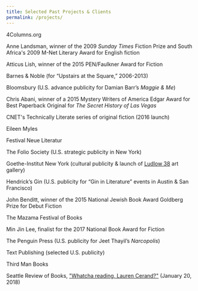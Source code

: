 ```yaml
---
title: Selected Past Projects & Clients
permalink: /projects/
---
```



4Columns.org

Anne Landsman, winner of the 2009 *Sunday Times* Fiction Prize and South Africa's 2009 M-Net Literary Award for English fiction

Atticus Lish, winner of the 2015 PEN/Faulkner Award for Fiction

Barnes & Noble (for “Upstairs at the Square,” 2006-2013)

Bloomsbury (U.S. advance publicity for Damian Barr’s *Maggie & Me*)

Chris Abani, winner of a 2015 Mystery Writers of America Edgar Award for Best Paperback Original for *The Secret History of Las Vegas*

CNET's Technically Literate series of original fiction (2016 launch)

Eileen Myles

Festival Neue Literatur&nbsp;

The Folio Society (U.S. strategic publicity in New York)

Goethe-Institut New York (cultural publicity & launch of [Ludlow 38](https://maps.google.com/?q=Ludlow+38&amp;entry=gmail&amp;source=g) art gallery)

Hendrick’s Gin (U.S. publicity for “Gin in Literature” events in Austin & San Francisco)

John Benditt, winner of the 2015 National Jewish Book Award Goldberg Prize for Debut Fiction

The Mazama Festival of Books

Min Jin Lee, finalist for the 2017 National Book Award for Fiction

The Penguin Press (U.S. publicity for Jeet Thayil’s *Narcopolis*)

Text Publishing (selected U.S. publicity)

Third Man Books

Seattle Review of Books, ["Whatcha reading, Lauren Cerand?"](http://www.seattlereviewofbooks.com/notes/2018/01/20/whatcha-reading-lauren-cerand/) (January 20, 2018)
